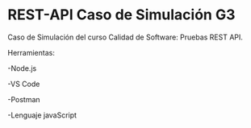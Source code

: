 # REST-API Caso de Simulación G3

Caso de Simulación del curso Calidad de Software: Pruebas REST API.

Herramientas:

  -Node.js

  -VS Code

  -Postman

  -Lenguaje javaScript
